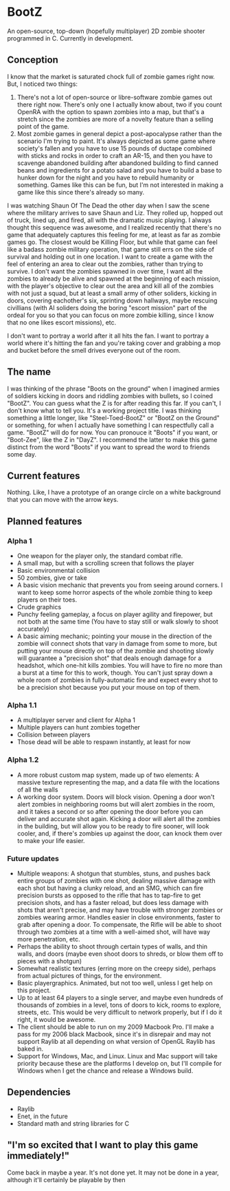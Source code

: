 # BootZ
An open-source, top-down (hopefully multiplayer) 2D zombie shooter programmed in C. Currently in development.

## Conception
I know that the market is saturated chock full of zombie games right now. But, I noticed two things:

1. There's not a lot of open-source or libre-software zombie games out there right now. There's only one I actually know about, two if you count OpenRA with the option to spawn zombies into a map, but that's a stretch since the zombies are more of a novelty feature than a selling point of the game.
2. Most zombie games in general depict a post-apocalypse rather than the scenario I'm trying to paint. It's always depicted as some game where society's fallen and you have to use 15 pounds of ductape combined with sticks and rocks in order to craft an AR-15, and then you have to scavenge abandoned building after abandoned building to find canned beans and ingredients for a potato salad and you have to build a base to hunker down for the night and you have to rebuild humanity or something. Games like this can be fun, but I'm not interested in making a game like this since there's already so many. 

I was watching Shaun Of The Dead the other day when I saw the scene where the military arrives to save Shaun and Liz. They rolled up, hopped out of truck, lined up, and fired, all with the dramatic music playing. I always thought this sequence was awesome, and I realized recently that there's no game that adequately captures this feeling for me, at least as far as zombie games go. The closest would be Killing Floor, but while that game can feel like a badass zombie military operation, that game still errs on the side of survival and holding out in one location. I want to create a game with the feel of entering an area to clear out the zombies, rather than trying to survive. I don't want the zombies spawned in over time, I want all the zombies to already be alive and spawned at the beginning of each mission, with the player's objective to clear out the area and kill all of the zombies with not just a squad, but at least a small army of other soliders, kicking in doors, covering eachother's six, sprinting down hallways, maybe rescuing civillians (with AI soliders doing the boring "escort mission" part of the ordeal for you so that you can focus on more zombie killing, since I know that no one likes escort missions), etc. 

I don't want to portray a world after it all hits the fan. I want to portray a world where it's hitting the fan and you're taking cover and grabbing a mop and bucket before the smell drives everyone out of the room.

## The name
I was thinking of the phrase "Boots on the ground" when I imagined armies of soldiers kicking in doors and riddling zombies with bullets, so I coined "BootZ". You can guess what the Z is for after reading this far. If you can't, I don't know what to tell you.
It's a working project title. I was thinking something a little longer, like "Steel-Toed-BootZ" or "BootZ on the Ground" or something, for when I actually have something I can respectfully call a game. "BootZ" will do for now.
You can pronouce it "Boots" if you want, or "Boot-Zee", like the Z in "DayZ". I recommend the latter to make this game distinct from the word "Boots" if you want to spread the word to friends some day.

## Current features
Nothing. Like, I have a prototype of an orange circle on a white background that you can move with the arrow keys. 

## Planned features
### Alpha 1
- One weapon for the player only, the standard combat rifle.
- A small map, but with a scrolling screen that follows the player
- Basic environmental collision
- 50 zombies, give or take
- A basic vision mechanic that prevents you from seeing around corners. I want to keep some horror aspects of the whole zombie thing to keep players on their toes.
- Crude graphics
- Punchy feeling gameplay, a focus on player agility and firepower, but not both at the same time (You have to stay still or walk slowly to shoot accurately)
- A basic aiming mechanic; pointing your mouse in the direction of the zombie will connect shots that vary in damage from some to more, but putting your mouse directly on top of the zombie and shooting slowly will guarantee a "precision shot" that deals enough damage for a headshot, which one-hit kills zombies. You will have to fire no more than a burst at a time for this to work, though. You can't just spray down a whole room of zombies in fully-automatic fire and expect every shot to be a precision shot because you put your mouse on top of them.

### Alpha 1.1
- A multiplayer server and client for Alpha 1
- Multiple players can hunt zombies together
- Collision between players
- Those dead will be able to respawn instantly, at least for now

### Alpha 1.2
- A more robust custom map system, made up of two elements: A massive texture representing the map, and a data file with the locations of all the walls
- A working door system. Doors will block vision. Opening a door won't alert zombies in neighboring rooms but will alert zombies in the room, and it takes a second or so after opening the door before you can deliver and accurate shot again. Kicking a door will alert all the zombies in the building, but will allow you to be ready to fire sooner, will look cooler, and, if there's zombies up against the door, can knock them over to make your life easier.

### Future updates
- Multiple weapons: A shotgun that stumbles, stuns, and pushes back entire groups of zombies with one shot, dealing massive damage with each shot but having a clunky reload, and an SMG, which can fire precision bursts as opposed to the rifle that has to tap-fire to get precision shots, and has a faster reload, but does less damage with shots that aren't precise, and may have trouble with stronger zombies or zombies wearing armor. Handles easier in close environments, faster to grab after opening a door. To compensate, the Rifle will be able to shoot through two zombies at a time with a well-aimed shot, will have way more penetration, etc.
- Perhaps the ability to shoot through certain types of walls, and thin walls, and doors (maybe even shoot doors to shreds, or blow them off to pieces with a shotgun)
- Somewhat realistic textures (erring more on the creepy side), perhaps from actual pictures of things, for the environment.
- Basic playergraphics. Animated, but not too well, unless I get help on this project.
- Up to at least 64 players to a single server, and maybe even hundreds of thousands of zombies in a level, tons of doors to kick, rooms to explore, streets, etc. This would be very difficult to network properly, but if I do it right, it would be awesome.
- The client should be able to run on my 2009 Macbook Pro. I'll make a pass for my 2006 black Macbook, since it's in disrepair and may not support Raylib at all depending on what version of OpenGL Raylib has baked in.
- Support for Windows, Mac, and Linux. Linux and Mac support will take priority because these are the platforms I develop on, but I'll compile for Windows when I get the chance and release a Windows build.

## Dependencies
- Raylib
- Enet, in the future
- Standard math and string libraries for C

## "I'm so excited that I want to play this game immediately!"
Come back in maybe a year. It's not done yet. It may not be done in a year, although it'll certainly be playable by then
